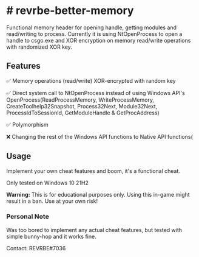 <h1># revrbe-better-memory</h1>

Functional memory header for opening handle, getting modules and read/writing to process. Currently it is using NtOpenProcess to open a handle to csgo.exe and XOR encryption on memory read/write operations with randomized XOR key. 

<h2>Features</h2>

✅ Memory operations (read/write) XOR-encrypted with random key

✅ Direct system call to NtOpenProcess instead of using Windows API's OpenProcess(ReadProcessMemory, WriteProcessMemory, CreateToolhelp32Snapshot, Process32Next, Module32Next, ProcessIdToSessionId, GetModuleHandle & GetProcAddress)

✅ Polymorphism

❌ Changing the rest of the Windows API functions to Native API functions(

<h2>Usage</h2>

Implement your own cheat features and boom, it's a functional cheat.

Only tested on Windows 10 21H2

<b>Warning:</b> This is for educational purposes only. Using this in-game might result in a ban. Use at your own risk!

<h3>Personal Note</h3>

Was too bored to implement any actual cheat features, but tested with simple bunny-hop and it works fine.

Contact: REVRBE#7036
